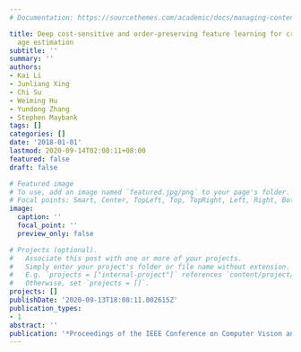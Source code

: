 ```yaml
---
# Documentation: https://sourcethemes.com/academic/docs/managing-content/

title: Deep cost-sensitive and order-preserving feature learning for cross-population
  age estimation
subtitle: ''
summary: ''
authors:
- Kai Li
- Junliang Xing
- Chi Su
- Weiming Hu
- Yundong Zhang
- Stephen Maybank
tags: []
categories: []
date: '2018-01-01'
lastmod: 2020-09-14T02:08:11+08:00
featured: false
draft: false

# Featured image
# To use, add an image named `featured.jpg/png` to your page's folder.
# Focal points: Smart, Center, TopLeft, Top, TopRight, Left, Right, BottomLeft, Bottom, BottomRight.
image:
  caption: ''
  focal_point: ''
  preview_only: false

# Projects (optional).
#   Associate this post with one or more of your projects.
#   Simply enter your project's folder or file name without extension.
#   E.g. `projects = ["internal-project"]` references `content/project/deep-learning/index.md`.
#   Otherwise, set `projects = []`.
projects: []
publishDate: '2020-09-13T18:08:11.002615Z'
publication_types:
- 1
abstract: ''
publication: '*Proceedings of the IEEE Conference on Computer Vision and Pattern Recognition*'
---
```

